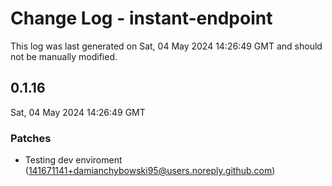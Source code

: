 # Change Log - instant-endpoint

This log was last generated on Sat, 04 May 2024 14:26:49 GMT and should not be manually modified.

<!-- Start content -->

## 0.1.16

Sat, 04 May 2024 14:26:49 GMT

### Patches

- Testing dev enviroment (141671141+damianchybowski95@users.noreply.github.com)
